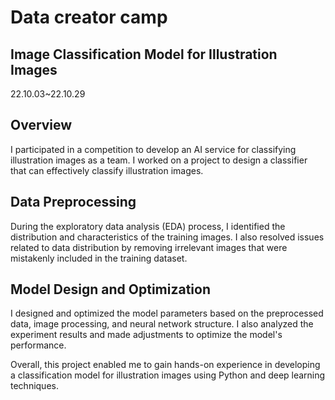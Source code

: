 # Data creator camp
## Image Classification Model for Illustration Images
22.10.03~22.10.29	

## Overview
I participated in a competition to develop an AI service for classifying illustration images as a team. I worked on a project to design a classifier that can effectively classify illustration images.

## Data Preprocessing
During the exploratory data analysis (EDA) process, I identified the distribution and characteristics of the training images. I also resolved issues related to data distribution by removing irrelevant images that were mistakenly included in the training dataset.

## Model Design and Optimization
I designed and optimized the model parameters based on the preprocessed data, image processing, and neural network structure. I also analyzed the experiment results and made adjustments to optimize the model's performance.

Overall, this project enabled me to gain hands-on experience in developing a classification model for illustration images using Python and deep learning techniques.

